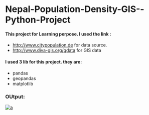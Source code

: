 # Nepal-Population-Density-GIS--Python-Project
#### This project for Learning perpose. I used the  link : 
- http://www.citypopulation.de for data source.
- http://www.diva-gis.org/gdata for GIS data

#### I used 3 lib for this project. they are:
- pandas
- geopandas
- matplotlib

### OUtput:
[![a](a "a")](https://github.com/rthway/Nepal-Population-Density-GIS--Python-Project-/blob/master/population_density.png?raw=true "a")
